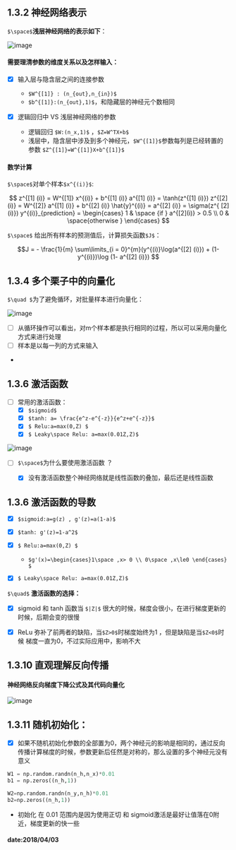 

## 1.3.2 神经网络表示  

`$\space$`**浅层神经网络的表示如下**： 

![image](https://thumbnail0.baidupcs.com/thumbnail/69bd87e798999c369242534e04620c72?fid=2218538830-250528-937969313690211&time=1522735200&rt=sh&sign=FDTAER-DCb740ccc5511e5e8fedcff06b081203-r%2F0UZ3UE9rdm9S6Dxgowg3dzgJQ%3D&expires=8h&chkv=0&chkbd=0&chkpc=&dp-logid=9064973981034741715&dp-callid=0&size=c710_u400&quality=100&vuk=-&ft=video)

#### 需要理清参数的维度关系以及怎样输入：
- [x] 输入层与隐含层之间的连接参数 
    - `$W^{[1]} : (n_{out},n_{in})$`
    - `$b^{[1]}:(n_{out},1)$`，和隐藏层的神经元个数相同

- [x] 逻辑回归中 VS 浅层神经网络的参数 
    - 逻辑回归 `$W:(n_x,1)$` ，`$Z=W^TX+b$`
    - 浅层中，隐含层中涉及到多个神经元，`$W^{[1]}$`参数每列是已经转置的参数 `$Z^{[1]}=W^{[1]}X+b^{[1]}$`
    

#### 数学计算
`$\space$`对单个样本`$x^{(i)}$`:


```math

z^{[1] (i)} =  W^{[1]} x^{(i)} + b^{[1] (i)}

a^{[1] (i)} = \tanh(z^{[1] (i)})

z^{[2] (i)} = W^{[2]} a^{[1] (i)} + b^{[2] (i)}

\hat{y}^{(i)} = a^{[2] (i)} = \sigma(z^{ [2] (i)})

y^{(i)}_{prediction} = \begin{cases} 1 & \space {if } a^{[2](i)} > 0.5 \\ 0 & \space{otherwise } \end{cases}

```

`$\space$` 给出所有样本的预测值后，计算损失函数`$J$`：

```math
J = - \frac{1}{m} \sum\limits_{i = 0}^{m}(y^{(i)}\log(a^{[2] (i)}) + (1-y^{(i)})\log (1- a^{[2] (i)}) 

```





## 1.3.4 多个栗子中的向量化 

`$\quad $`为了避免循环，对批量样本进行向量化：

![image](https://thumbnail0.baidupcs.com/thumbnail/da230af2e5c1cc889a7876a093ac23c6?fid=2218538830-250528-1010462353998558&time=1522735200&rt=sh&sign=FDTAER-DCb740ccc5511e5e8fedcff06b081203-UgKe19QPgqGwEwL%2BYwBdMxtOgL8%3D&expires=8h&chkv=0&chkbd=0&chkpc=&dp-logid=9065646454191682046&dp-callid=0&size=c710_u400&quality=100&vuk=-&ft=video)

- [ ]  从循环操作可以看出，对m个样本都是执行相同的过程，所以可以采用向量化方式来进行处理
- [ ] 样本是以每一列的方式来输入 
- 

## 1.3.6 激活函数 

- [ ] 常用的激活函数：
    - [x] `$sigmoid$`
    - [x] `$tanh: a= \frac{e^z-e^{-z}}{e^z+e^{-z}}$`
    - [x] `$ Relu:a=max(0,Z) $`
    - [x] `$ Leaky\space Relu: a=max(0.01Z,Z)$`
    
![image](https://thumbnail0.baidupcs.com/thumbnail/d0e644aab0e51ae7d9f0bf2bfceaa4b5?fid=2218538830-250528-58217531707296&time=1522738800&rt=sh&sign=FDTAER-DCb740ccc5511e5e8fedcff06b081203-jBJKVHYPjQYQvhziVoj68mSl26o%3D&expires=8h&chkv=0&chkbd=0&chkpc=&dp-logid=9066045176417177029&dp-callid=0&size=c710_u400&quality=100&vuk=-&ft=video)


- [ ] `$\space$`为什么要使用激活函数 ？
    - [x]  没有激活函数整个神经网络就是线性函数的叠加，最后还是线性函数 
    

## 1.3.6 激活函数的导数

- [x] `$sigmoid:a=g(z) , g'(z)=a(1-a)$`  
- [x] `$tanh: g'(z)=1-a^2$`
- [x] `$ Relu:a=max(0,Z) $`
    - `$g'(x)=\begin{cases}1\space ,x> 0 \\ 0\space ,x\le0 \end{cases} $`
- [x] `$ Leaky\space Relu: a=max(0.01Z,Z)$`


`$\quad$` **激活函数的选择：**
- [x] sigmoid 和 tanh 函数当 `$|Z|$` 很大的时候，梯度会很小，在进行梯度更新的时候，后期会变的很慢
- [x] ReLu 弥补了前两者的缺陷，当`$Z>0$`时梯度始终为1  ，但是缺陷是当`$Z<0$`时候 梯度一直为0，不过实际应用中，影响不大 




## 1.3.10 直观理解反向传播

#### 神经网络反向梯度下降公式及其代码向量化

![image](https://thumbnail0.baidupcs.com/thumbnail/b2f020c7798078aa13692932a95e52d0?fid=2218538830-250528-232707305172288&time=1522742400&rt=sh&sign=FDTAER-DCb740ccc5511e5e8fedcff06b081203-tGeSOX63c%2BQVYGbyoaZLrQK8noE%3D&expires=8h&chkv=0&chkbd=0&chkpc=&dp-logid=9067530300025628270&dp-callid=0&size=c710_u400&quality=100&vuk=-&ft=video)


## 1.3.11 随机初始化：

- [x] 如果不随机初始化参数的全部置为0，两个神经元的影响是相同的，通过反向传播计算梯度的时候，参数更新后任然是对称的，那么设置的多个神经元没有意义


```python 
W1 = np.random.randn(n_h,n_x)*0.01 
b1 = np.zeros((n_h,1))

W2=np.random.randn(n_y,n_h)*0.01 
b2=np.zeros((n_h,1))


```

- 初始化 在 0.01 范围内是因为使用正切 和 sigmoid激活是最好让值落在0附近，梯度更新的快一些 




#### date:2018/04/03 